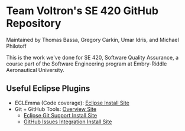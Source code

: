 # Team Voltron's SE 420 GitHub Repository
Maintained by Thomas Bassa, Gregory Carkin, Umar Idris, and Michael Philotoff

This is the work we've done for SE 420, Software Quality Assurance,
a course part of the Software Engineering program at Embry-Riddle Aeronautical University.

## Useful Eclipse Plugins
- ECLEmma (Code coverage): [Eclipse Install Site](http://update.eclemma.org/)
- Git + GitHub Tools: [Overview Site](http://eclipse.org/egit/download/)
  - [Eclipse Git Support Install Site](http://download.eclipse.org/egit/updates)
  - [GitHub Issues Integration Install Site](http://download.eclipse.org/egit/github/updates)
